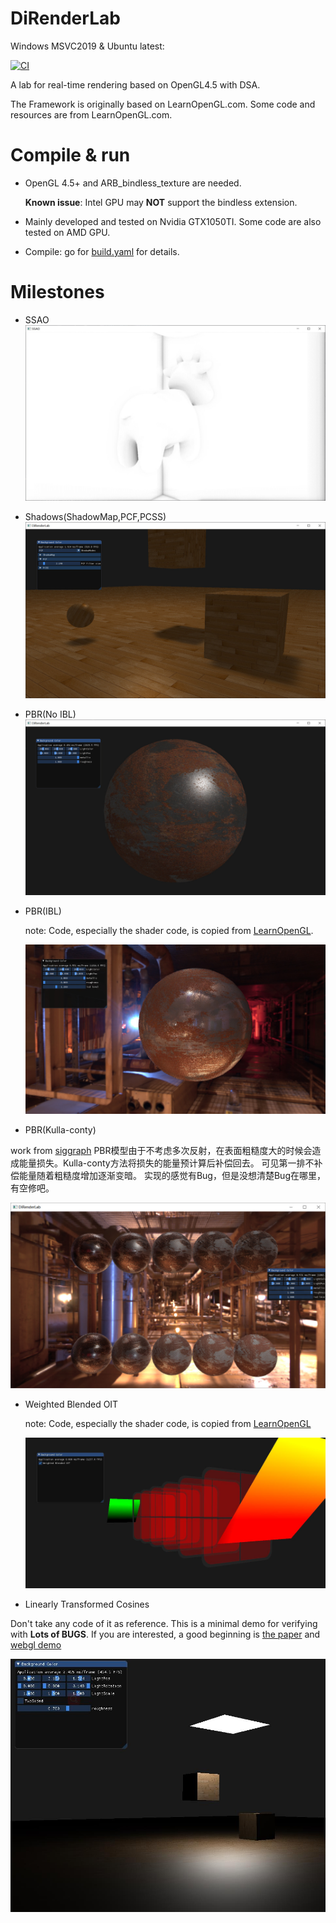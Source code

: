 # DiRenderLab

Windows MSVC2019 & Ubuntu latest:

[![CI](https://github.com/BlurryLight/DiRenderLab/actions/workflows/build.yml/badge.svg)](https://github.com/BlurryLight/DiRenderLab/actions/workflows/build.yml)

A lab for real-time rendering based on OpenGL4.5 with DSA.

The Framework is originally based on LearnOpenGL.com. Some code and resources are from LearnOpenGL.com.

# Compile & run

- OpenGL 4.5+ and ARB_bindless_texture are needed.
 
  **Known issue**: Intel GPU may **NOT** support the bindless extension.
- Mainly developed and tested on Nvidia GTX1050TI. Some code are also tested on AMD GPU.
- Compile: go for [build.yaml](.github/workflows/build.yml) for details.

# Milestones

- SSAO
  ![ssao](images/SSAO.jpg)

- Shadows(ShadowMap,PCF,PCSS)
  ![shadows](images/shadowmap.jpg)

- PBR(No IBL)
  ![pbr](images/pbr_no_IBL.jpg)

- PBR(IBL)

  note: Code, especially the shader code, is copied from [LearnOpenGL](https://learnopengl.com/PBR/IBL/Specular-IBL).

  ![pbr](images/pbr_IBL.jpg)

- PBR(Kulla-conty)

work from [siggraph](https://fpsunflower.github.io/ckulla/data/s2017_pbs_imageworks_slides_v2.pdf)
PBR模型由于不考虑多次反射，在表面粗糙度大的时候会造成能量损失。Kulla-conty方法将损失的能量预计算后补偿回去。 可见第一排不补偿能量随着粗糙度增加逐渐变暗。 实现的感觉有Bug，但是没想清楚Bug在哪里，有空修吧。

![pbr](images/pbr_kulla_conty.jpg)

- Weighted Blended OIT

  note: Code, especially the shader code, is copied from [LearnOpenGL](https://learnopengl.com)

  ![oit](images/weighted_blended_oit.jpg)

- Linearly Transformed Cosines

Don't take any code of it as reference. This is a minimal demo for verifying with **Lots of BUGS**. If you are
interested, a good beginning is [the paper](https://eheitzresearch.wordpress.com/415-2/)
and [webgl demo](https://blog.selfshadow.com/ltc/webgl/ltc_quad.html)

![LTC](images/ltc.jpg)
